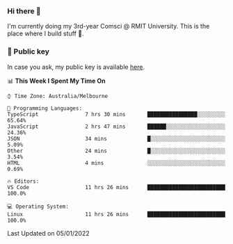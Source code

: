### Hi there 👋

I'm currently doing my 3rd-year Comsci @ RMIT University. This is the place where I build stuff 👀. 

### 🔑 Public key

In case you ask, my public key is available [here](https://public.auspham.dev/).

<!--START_SECTION:waka-->
📊 **This Week I Spent My Time On** 

```text
⌚︎ Time Zone: Australia/Melbourne

💬 Programming Languages: 
TypeScript               7 hrs 30 mins       ████████████████░░░░░░░░░   65.64% 
JavaScript               2 hrs 47 mins       ██████░░░░░░░░░░░░░░░░░░░   24.36% 
JSON                     34 mins             █░░░░░░░░░░░░░░░░░░░░░░░░   5.09% 
Other                    24 mins             █░░░░░░░░░░░░░░░░░░░░░░░░   3.54% 
HTML                     4 mins              ░░░░░░░░░░░░░░░░░░░░░░░░░   0.69%

🔥 Editors: 
VS Code                  11 hrs 26 mins      █████████████████████████   100.0%

💻 Operating System: 
Linux                    11 hrs 26 mins      █████████████████████████   100.0%

```


 Last Updated on 05/01/2022
<!--END_SECTION:waka-->

<!--
**rockmanvnx6/rockmanvnx6** is a ✨ _special_ ✨ repository because its `README.md` (this file) appears on your GitHub profile.

Here are some ideas to get you started:

- 🔭 I’m currently working on ...
- 🌱 I’m currently learning ...
- 👯 I’m looking to collaborate on ...
- 🤔 I’m looking for help with ...
- 💬 Ask me about ...
- 📫 How to reach me: ...
- 😄 Pronouns: ...
- ⚡ Fun fact: ...
-->
